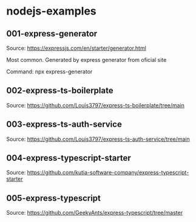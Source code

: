 # nodejs-examples


## 001-express-generator
Source: https://expressjs.com/en/starter/generator.html

Most common. Generated by express generator from oficial site

Command: npx express-generator


## 002-express-ts-boilerplate
Source: https://github.com/Louis3797/express-ts-boilerplate/tree/main


## 003-express-ts-auth-service
Source: https://github.com/Louis3797/express-ts-auth-service/tree/main


## 004-express-typescript-starter
Source: https://github.com/kutia-software-company/express-typescript-starter


## 005-express-typescript
Source: https://github.com/GeekyAnts/express-typescript/tree/master

 
